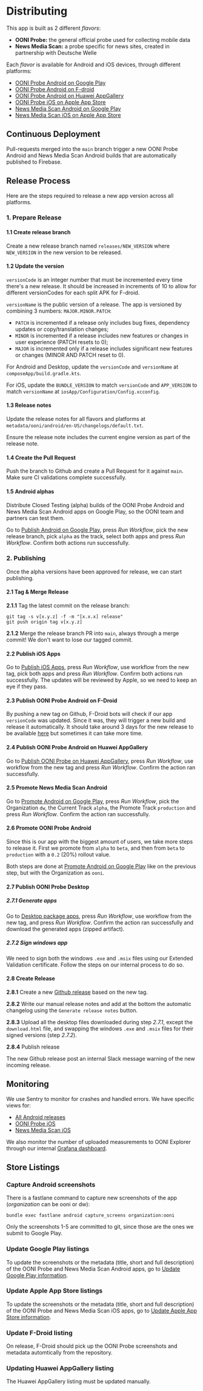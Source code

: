 # Distributing

This app is built as 2 different *flavors*:

- **OONI Probe:** the general official probe used for collecting mobile data
- **News Media Scan:** a probe specific for news sites, created in partnership with Deutsche Welle

Each *flavor* is available for Android and iOS devices, through different platforms:

- [OONI Probe Android on Google Play](https://play.google.com/store/apps/details?id=org.openobservatory.ooniprobe)
- [OONI Probe Android on F-droid](https://f-droid.org/en/packages/org.openobservatory.ooniprobe/)
- [OONI Probe Android on Huawei AppGallery](https://appgallery.huawei.com/app/C105911849)
- [OONI Probe iOS on Apple App Store](https://apps.apple.com/us/app/ooni-probe/id1199566366)
- [News Media Scan Android on Google Play](https://play.google.com/store/apps/details?id=com.dw.ooniprobe)
- [News Media Scan iOS on Apple App Store](https://apps.apple.com/us/app/news-media-scan/id6738992797)

## Continuous Deployment

Pull-requests merged into the `main` branch trigger a new OONI Probe Android and News Media Scan
Android builds that are automatically published to Firebase.

## Release Process

Here are the steps required to release a new app version across all platforms.

### 1. Prepare Release

#### 1.1 Create release branch

Create a new release branch named `releases/NEW_VERSION` where `NEW_VERSION` in the new version to
be released.

#### 1.2 Update the version

`versionCode` is an integer number that must be incremented every time there's a new release.
It should be increased in increments of 10 to allow for different versionCodes for each split APK
for F-droid.

`versionName` is the public version of a release. The app is versioned by combining 3 numbers:
`MAJOR.MINOR.PATCH`:

- `PATCH` is incremented if a release only includes bug fixes, dependency updates or
copy/translation changes;
- `MINOR` is incremented if a release includes new features or changes in user experience
(PATCH resets to 0);
- `MAJOR` is incremented only if a release includes significant new features or changes
(MINOR AND PATCH reset to 0).

For Android and Desktop, update the `versionCode` and `versionName` at
`composeApp/build.gradle.kts`.

For iOS, update the `BUNDLE_VERSION` to match `versionCode` and `APP_VERSION` to match `versionName`
at `iosApp/Configuration/Config.xcconfig`.

#### 1.3 Release notes

Update the release notes for all flavors and platforms at
`metadata/ooni/android/en-US/changelogs/default.txt`.

Ensure the release note includes the current engine version as part of the release note.

#### 1.4 Create the Pull Request

Push the branch to Github and create a Pull Request for it against `main`. Make sure CI validations
complete successfully.

#### 1.5 Android alphas

Distribute Closed Testing (alpha) builds of the OONI Probe Android and News Media Scan Android apps
on Google Play, so the OONI team and partners can test them.

Go to [Publish Android on Google Play](https://github.com/ooni/probe-multiplatform/actions/workflows/publish_android_on_google_play.yml),
press *Run Workflow*, pick the new release branch, pick `alpha` as the track, select both apps and
press *Run Workflow*. Confirm both actions run successfully.

### 2. Publishing

Once the alpha versions have been approved for release, we can start publishing.

#### 2.1 Tag & Merge Release

**2.1.1** Tag the latest commit on the release branch:

```
git tag -s v[x.y.z] -f -m "[x.x.x] release"
git push origin tag v[x.y.z]
```

**2.1.2** Merge the release branch PR into `main`, always through a merge commit! We don't want to lose
our tagged commit.

#### 2.2 Publish iOS Apps

Go to [Publish iOS Apps](https://github.com/ooni/probe-multiplatform/actions/workflows/publish_ios.yml),
press *Run Workflow*, use workflow from the new tag, pick both apps and press *Run Workflow*.
Confirm both actions run successfully. The updates will be reviewed by Apple, so we need to keep an
eye if they pass.

#### 2.3 Publish OONI Probe Android on F-Droid

By pushing a new tag on Github, F-Droid bots will check if our app `versionCode` was updated. Since
it was, they will trigger a new build and release it automatically. It should take around 3 days for
the new release to be available [here](https://f-droid.org/en/packages/org.openobservatory.ooniprobe/)
but sometimes it can take more time.

#### 2.4 Publish OONI Probe Android on Huawei AppGallery

Go to [Publish OONI Probe on Huawei AppGallery](https://github.com/ooni/probe-multiplatform/actions/workflows/publish_android_on_huawei.yml),
press *Run Workflow*, use workflow from the new tag and press *Run Workflow*. Confirm the action ran
successfully.

#### 2.5 Promote News Media Scan Android

Go to [Promote Android on Google Play](https://github.com/ooni/probe-multiplatform/actions/workflows/promote_android_on_google_play.yml),
press *Run Workflow*, pick the Organization `dw`, the Current Track
`alpha`, the Promote Track `production` and press *Run Workflow*. Confirm the action ran
successfully.

#### 2.6 Promote OONI Probe Android

Since this is our app with the biggest amount of users, we take more steps to release it. First we
promote from `alpha` to `beta`, and then from `beta` to `production` with a `0.2` (20%) rollout
value.

Both steps are done at [Promote Android on Google Play](https://github.com/ooni/probe-multiplatform/actions/workflows/promote_android_on_google_play.yml) like on the previous step, but with the
Organization as `ooni`.

#### 2.7 Publish OONI Probe Desktop

##### 2.7.1 Generate apps

Go to [Desktop package apps](https://github.com/ooni/probe-multiplatform/actions/workflows/desktop_make.yml),
press *Run Workflow*, use workflow from the new tag, and press *Run Workflow*. Confirm the action ran
successfully and download the generated apps (zipped artifact).

##### 2.7.2 Sign windows app

We need to sign both the windows `.exe` and `.msix` files using our Extended Validation certificate.
Follow the steps on our internal process to do so.

#### 2.8 Create Release

**2.8.1** Create a new [Github release](https://github.com/ooni/probe-multiplatform/releases)
based on the new tag.

**2.8.2** Write our manual release notes and add at the bottom the automatic changelog using the
`Generate release notes` button.

**2.8.3** Upload all the desktop files downloaded during step *2.7.1*, except the `download.html`
file, and swapping the windows `.exe` and `.msix` files for their signed versions (step *2.7.2*).

**2.8.4** Publish release

The new Github release post an internal Slack message warning of the new incoming release.

## Monitoring

We use Sentry to monitor for crashes and handled errors. We have specific views for:
* [All Android releases](https://ooni.sentry.io/issues/?project=4508325642764288&viewId=148098)
* [OONI Probe iOS](https://ooni.sentry.io/issues/?project=4508325650235392&viewId=80423)
* [News Media Scan iOS](https://ooni.sentry.io/issues/?project=4508325650235392&viewId=148094)

We also monitor the number of uploaded measurements to OONI Explorer through our internal
[Grafana dashboard](https://grafana.ooni.org/d/f996246b-e529-420b-b5de-290d5b4e6dd7/ooni-probe-release?orgId=1&var-cnt_value=cnt&var-software_version=1.0&var-test_name=web_connectivity&var-software_name=ooniprobe-android).

## Store Listings

### Capture Android screenshots

There is a fastlane command to capture new screenshots of the app
(*organization* can be ooni or dw):

```
bundle exec fastlane android capture_screens organization:ooni
```

Only the screenshots 1-5 are committed to git, since those are the ones we submit to Google Play.

### Update Google Play listings

To update the screenshots or the metadata (title, short and full description) of the OONI Probe
and News Media Scan Android apps, go to
[Update Google Play information](https://github.com/ooni/probe-multiplatform/actions/workflows/update_google_play.yml).

### Update Apple App Store listings

To update the screenshots or the metadata (title, short and full description) of the OONI Probe
and News Media Scan iOS apps, go to
[Update Apple App Store information](https://github.com/ooni/probe-multiplatform/actions/workflows/update_apple_app_store.yml).

### Update F-Droid listing

On release, F-Droid should pick up the OONI Probe screenshots and metadata automtically from the
repository.

### Updating Huawei AppGallery listing

The Huawei AppGallery listing must be updated manually.
